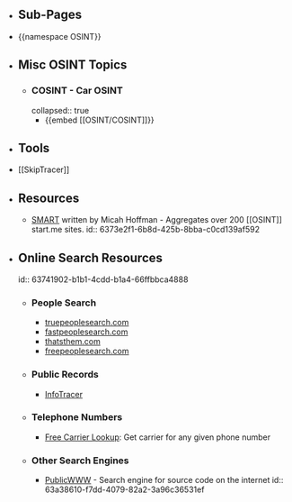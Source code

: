 - ## Sub-Pages
- {{namespace OSINT}}
- ## Misc OSINT Topics
	- ### COSINT - Car OSINT
	  collapsed:: true
		- {{embed [[OSINT/COSINT]]}}
- ## Tools
- [[SkipTracer]]
- ## Resources
	- [SMART](https://smart.myosint.training/) written by Micah Hoffman - Aggregates over 200 [[OSINT]] start.me sites.
	  id:: 6373e2f1-6b8d-425b-8bba-c0cd139af592
- ## Online Search Resources
  id:: 63741902-b1b1-4cdd-b1a4-66ffbbca4888
	- ### People Search
		- [truepeoplesearch.com](https://www.truepeoplesearch.com/)
		- [fastpeoplesearch.com](https://www.fastpeoplesearch.com/)
		- [thatsthem.com](https://thatsthem.com/)
		- [freepeoplesearch.com](https://freepeoplesearch.com/)
	- ### Public Records
		- [InfoTracer](https://infotracer.com/)
	- ### Telephone Numbers
		- [Free Carrier Lookup](https://www.freecarrierlookup.com/): Get carrier for any given phone number
	- ### Other Search Engines
		- [PublicWWW](https://publicwww.com) - Search engine for source code on the internet
		  id:: 63a38610-f7dd-4079-82a2-3a96c36531ef